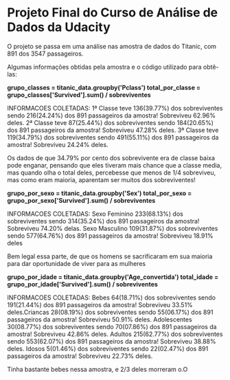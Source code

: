 # Projeto Final do Curso de Análise de Dados da Udacity

O projeto se passa em uma análise nas amostra de dados do Titanic, com 891 dos 3547 passageiros.

Algumas informações obtidas pela amostra e o código utilizado para obtê-las:

**grupo_classes = titanic_data.groupby('Pclass') 
total_por_classe = grupo_classes['Survived'].sum() / sobreviventes**

INFORMACOES COLETADAS: 1ª Classe teve 136(39.77%) dos sobreviventes sendo 216(24.24%) dos 891 passageiros da amostra! Sobreviveu 62.96% deles. 2ª Classe teve 87(25.44%) dos sobreviventes sendo 184(20.65%) dos 891 passageiros da amostra! Sobreviveu 47.28% deles. 3ª Classe teve 119(34.79%) dos sobreviventes sendo 491(55.11%) dos 891 passageiros da amostra! Sobreviveu 24.24% deles.

Os dados de que 34.79% por cento dos sobrevivente era de classe baixa pode enganar, pensando que eles tiveram mais chance que a classe media, mas quando olha o total deles, percebesse que menos de 1/4 sobreviveu, mas como eram maioria, aparentam ser muitos dos sobreviventes!

**grupo_por_sexo = titanic_data.groupby('Sex') 
total_por_sexo = grupo_por_sexo['Survived'].sum() / sobreviventes**

INFORMACOES COLETADAS: Sexo Feminino 233(68.13%) dos sobreviventes sendo 314(35.24%) dos 891 passageiros da amostra! Sobreviveu 74.20% delas. Sexo Masculino 109(31.87%) dos sobreviventes sendo 577(64.76%) dos 891 passageiros da amostra! Sobreviveu 18.91% deles

Bem legal essa parte, de que os homens se sacrificaram em sua maioria para dar oportunidade de viver para as mulheres


**grupo_por_idade = titanic_data.groupby('Age_convertida')
total_idade = grupo_por_idade['Survived'].sum() / sobreviventes**

INFORMACOES COLETADAS: Bebes 64(18.71%) dos sobreviventes sendo 191(21.44%) dos 891 passageiros da amostra! Sobreviveu 33.51% deles.Criancas 28(08.19%) dos sobreviventes sendo 55(06.17%) dos 891 passageiros da amostra! Sobreviveu 50.91% deles. Adolescentes 30(08.77%) dos sobreviventes sendo 70(07.86%) dos 891 passageiros da amostra! Sobreviveu 42.86% deles. Adultos 215(62.77%) dos sobreviventes sendo 553(62.07%) dos 891 passageiros da amostra! Sobreviveu 38.88% deles. Idosos 5(01.46%) dos sobreviventes sendo 22(02.47%) dos 891 passageiros da amostra! Sobreviveu 22.73% deles.

Tinha bastante bebes nessa amostra, e 2/3 deles morreram o.O
